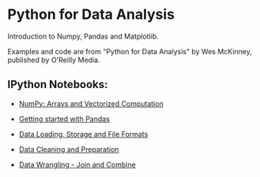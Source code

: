 # Python for Data Analysis

Introduction to Numpy, Pandas and Matplotlib.

Examples and code are from "Python for Data Analysis" by Wes McKinney, published by O'Reilly Media.

## IPython Notebooks:

- [NumPy: Arrays and Vectorized Computation](https://nbviewer.jupyter.org/github/vorsatti/Python-for-Data-Analysis/blob/master/NumPy.ipynb)

- [Getting started with Pandas](https://nbviewer.jupyter.org/github/vorsatti/Python-for-Data-Analysis/blob/master/Getting%20started%20with%20Pandas.ipynb)

- [Data Loading, Storage and File Formats](https://nbviewer.jupyter.org/github/vorsatti/Python-for-Data-Analysis/blob/master/Data%20Loading%2C%20Storage%20and%20File%20Formats.ipynb)

- [Data Cleaning and Preparation](https://nbviewer.jupyter.org/github/vorsatti/Python-for-Data-Analysis/blob/master/Data%20Cleaning%20and%20Preparation.ipynb)

- [Data Wrangling - Join and Combine](https://nbviewer.jupyter.org/github/vorsatti/Python-for-Data-Analysis/blob/master/Data%20Wrangling%20-%20Join%20and%20Combine.ipynb)